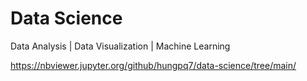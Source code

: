 # Data Science
Data Analysis | Data Visualization | Machine Learning

https://nbviewer.jupyter.org/github/hungpq7/data-science/tree/main/
